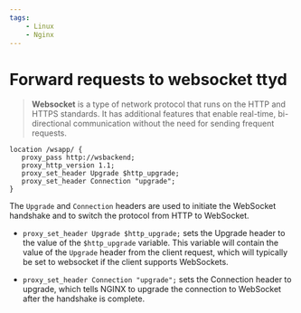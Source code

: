 ```yaml
---
tags:
    - Linux
    - Nginx
---
```


# Forward requests to websocket ttyd

> **Websocket** is a type of network protocol that runs on the HTTP and HTTPS standards. It has additional features that enable real-time, bi-directional communication without the need for sending frequent requests.

```
location /wsapp/ {
   proxy_pass http://wsbackend;
   proxy_http_version 1.1;
   proxy_set_header Upgrade $http_upgrade;
   proxy_set_header Connection "upgrade";
}
```

The `Upgrade` and `Connection` headers are used to initiate the WebSocket handshake and to switch the protocol from HTTP to WebSocket.

- `proxy_set_header Upgrade $http_upgrade;` sets the Upgrade header to the value of the `$http_upgrade` variable. This variable will contain the value of the `Upgrade` header from the client request, which will typically be set to websocket if the client supports WebSockets.

- `proxy_set_header Connection "upgrade";` sets the Connection header to upgrade, which tells NGINX to upgrade the connection to WebSocket after the handshake is complete.
